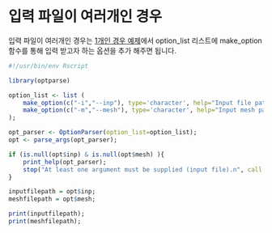 # 입력 파일이 여러개인 경우

입력 파일이 여러개인 경우는 [1개인 경우 예제](./01_Inputfile_Open.md)에서 option_list 리스트에 make_option함수를 통해 입력 받고자 하는 옵션을 추가 해주면 됩니다.

```R
#!/usr/bin/env Rscript

library(optparse)

option_list <- list (
    make_option(c("-i","--inp"), type='character', help="Input file path", default=NULL ,metavar="character"),
    make_option(c("-m","--mesh"), type='character', help="Input mesh path", default=NULL ,metavar="character")
);

opt_parser <- OptionParser(option_list=option_list);
opt <- parse_args(opt_parser);

if (is.null(opt$inp) & is.null(opt$mesh) ){
    print_help(opt_parser);
    stop("At least one argument must be supplied (input file).n", call.=FALSE);
}

inputfilepath = opt$inp;
meshfilepath = opt$mesh;

print(inputfilepath);
print(meshfilepath);

```
